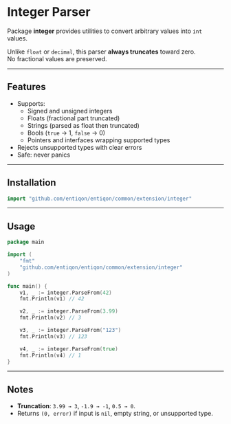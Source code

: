 # Integer Parser

Package **integer** provides utilities to convert arbitrary values into `int` values.

Unlike `float` or `decimal`, this parser **always truncates** toward zero.  
No fractional values are preserved.

---

## Features

- Supports:
  - Signed and unsigned integers
  - Floats (fractional part truncated)
  - Strings (parsed as float then truncated)
  - Bools (`true` → 1, `false` → 0)
  - Pointers and interfaces wrapping supported types
- Rejects unsupported types with clear errors
- Safe: never panics

---

## Installation

```go
import "github.com/entiqon/entiqon/common/extension/integer"
```

---

## Usage

```go
package main

import (
    "fmt"
    "github.com/entiqon/entiqon/common/extension/integer"
)

func main() {
    v1, _ := integer.ParseFrom(42)
    fmt.Println(v1) // 42

    v2, _ := integer.ParseFrom(3.99)
    fmt.Println(v2) // 3

    v3, _ := integer.ParseFrom("123")
    fmt.Println(v3) // 123

    v4, _ := integer.ParseFrom(true)
    fmt.Println(v4) // 1
}
```

---

## Notes

- **Truncation**: `3.99 → 3`, `-1.9 → -1`, `0.5 → 0`.
- Returns `(0, error)` if input is `nil`, empty string, or unsupported type.
